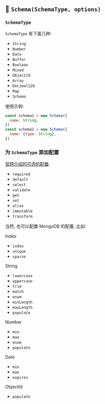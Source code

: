 ## 🍕 `Schema(SchemaType, options)`

###  `SchemaType`

`SchemaType` 有下面几种:

- `String`
- `Number`
- `Date`
- `Buffer`
- `Boolean`
- `Mixed`
- `ObjectId`
- `Array`
- `Decimal128`
- `Map`
- `Schema`

使用示例:

```js
const schema1 = new Schema({
  name: String,
})
const schema2 = new Schema({
  name: {type: String},
})
```

### 为 `SchemaType` 添加配置

[官网介绍的可选的配置](https://mongoosejs.com/docs/schematypes.html#schematype-options):

- `required`
- `default`
- `select`
- `validate`
- `get`
- `set`
- `alias`
- `immutable`
- `transform`

当然, 也可以配置 MongoDB 的配置, 比如:

Index
- `index`
- `unique`
- `sparse`

String
- `lowercase`
- `uppercase`
- `trim`
- `match`
- `enum`
- `minLength`
- `maxLength`
- `populate`

Number
- `min`
- `max`
- `enum`
- `populate`

Date
- `min`
- `max`
- `expires`

ObjectId
- `populate`